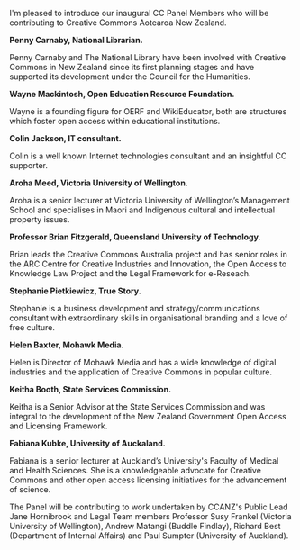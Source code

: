 <html><body><p>I'm pleased to introduce our inaugural CC Panel Members who will be contributing to Creative Commons Aotearoa New Zealand.



<strong>Penny Carnaby, National Librarian.</strong>

Penny Carnaby and The National Library have been involved with Creative Commons in New Zealand since its first planning stages and have supported its development under the Council for the Humanities.



<strong>Wayne Mackintosh, Open Education Resource Foundation.</strong>

Wayne is a founding figure for OERF and WikiEducator, both are structures which foster open access within educational institutions.



<strong>Colin Jackson, IT consultant.</strong>

Colin is a well known Internet technologies consultant and an insightful CC supporter.



<strong>Aroha Meed, Victoria University of Wellington.</strong>

Aroha is a senior lecturer at Victoria University of Wellington’s Management School and specialises in Maori and Indigenous cultural and intellectual property issues.



<strong>Professor Brian Fitzgerald, Queensland University of Technology.</strong>

Brian leads the Creative Commons Australia project and has senior roles in the ARC Centre for Creative Industries and Innovation, the Open Access to Knowledge Law Project and the Legal Framework for e-Reseach.



<strong>Stephanie Pietkiewicz, True Story.</strong>

Stephanie is a business development and strategy/communications consultant with extraordinary skills in organisational branding and a love of free culture.



<strong>Helen Baxter, Mohawk Media.</strong>

Helen is Director of Mohawk Media and has a wide knowledge of digital industries and the application of Creative Commons in popular culture.



<strong>Keitha Booth, State Services Commission.</strong>

Keitha is a Senior Advisor at the State Services Commission and was integral to the development of the New Zealand Government Open Access and Licensing Framework.



<strong>Fabiana Kubke, University of Auckaland.</strong>

Fabiana is a senior lecturer at Auckland’s University's Faculty of Medical and Health Sciences. She is a knowledgeable advocate for Creative Commons and other open access licensing initiatives for the advancement of science.



The Panel will be contributing to work undertaken by CCANZ's Public Lead Jane Hornibrook and Legal Team members Professor Susy Frankel (Victoria University of Wellington), Andrew Matangi (Buddle Findlay), Richard Best (Department of Internal Affairs) and Paul Sumpter (University of Auckland).</p></body></html>